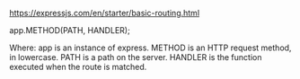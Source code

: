 https://expressjs.com/en/starter/basic-routing.html

app.METHOD(PATH, HANDLER);

Where:
    app is an instance of express.
    METHOD is an HTTP request method, in lowercase.
    PATH is a path on the server.
    HANDLER is the function executed when the route is matched.

